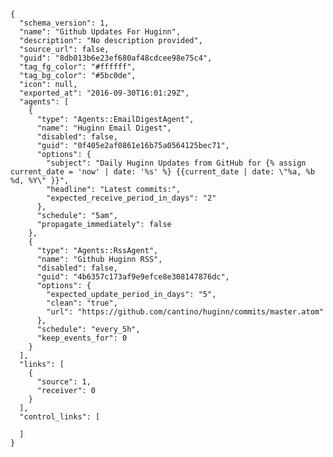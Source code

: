     {
      "schema_version": 1,
      "name": "Github Updates For Huginn",
      "description": "No description provided",
      "source_url": false,
      "guid": "8db013b6e23ef680af48cdcee98e75c4",
      "tag_fg_color": "#ffffff",
      "tag_bg_color": "#5bc0de",
      "icon": null,
      "exported_at": "2016-09-30T16:01:29Z",
      "agents": [
        {
          "type": "Agents::EmailDigestAgent",
          "name": "Huginn Email Digest",
          "disabled": false,
          "guid": "0f405e2af0861e16b75a0564125bec71",
          "options": {
            "subject": "Daily Huginn Updates from GitHub for {% assign current_date = 'now' | date: '%s' %} {{current_date | date: \"%a, %b %d, %Y\" }}",
            "headline": "Latest commits:",
            "expected_receive_period_in_days": "2"
          },
          "schedule": "5am",
          "propagate_immediately": false
        },
        {
          "type": "Agents::RssAgent",
          "name": "Github Huginn RSS",
          "disabled": false,
          "guid": "4b6357c173af9e9efce8e308147876dc",
          "options": {
            "expected_update_period_in_days": "5",
            "clean": "true",
            "url": "https://github.com/cantino/huginn/commits/master.atom"
          },
          "schedule": "every_5h",
          "keep_events_for": 0
        }
      ],
      "links": [
        {
          "source": 1,
          "receiver": 0
        }
      ],
      "control_links": [

      ]
    }
